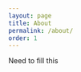 ```yaml
---
layout: page
title: About
permalink: /about/
order: 1
---
```


<!-- I am currently a Research Scientist in Google (since August 2023), where I am working in the [Bard](https://bard.google.com/) team. Our team works on improving model quality, factuality, and evaluation of Bard.

I recently finished my PhD at [University of Massachusetts Amherst](http://cs.umass.edu/) in the College for Information and Computer Science. I was fortunate to be advised by [Prof. Mohit Iyyer](https://people.cs.umass.edu/~miyyer/) and worked on exciting problems in long-form text generation. I used to co-organize the [Machine Learning and Friends Lunch](https://umass-mlfl.github.io/) at UMass Amherst (Fall 2019 - Spring 2022). I graduated with a Bachelors in Electrical Engineering at [IIT Bombay](http://iitb.ac.in) in 2018. I was a part of the [CSALT](https://www.cse.iitb.ac.in/~pjyothi/csalt/) group and was advised by [Prof. Preethi Jyothi](https://www.cse.iitb.ac.in/~pjyothi/), working on problems in language modeling and sentiment classification.

I've spent some excellent summers in industry and academia via internships. In Summer 2022, I interned at Semantic Scholar in [AI2](https://allenai.org/), working with Kyle Lo, Arman Cohan and Pradeep Dasigi on human evaluation of long-form summarization. In Summer 2021, I interned at the Google Research India team with Partha Talukdar and Bidisha Samanta working on low-resource multilingual style transfer. In Summer 2020, I interned at the [Google Brain](https://research.google/teams/brain) team with [Aurko Roy](https://sites.google.com/site/royaurko) working on retrieval augmented generation algorithms. In Summer 2019 I worked on model extraction attacks with the [Google AI Language](https://ai.google/research/teams/language/) team in New York under the mentorship of [Gaurav Singh Tomar](https://ai.google/research/people/GauravSinghTomar/) and [Ankur Parikh](https://ai.google/research/people/104995/) and [Nicolas Papernot](https://www.papernot.fr/).
In Summer 2017, I worked on end-to-end speech recognition at [TTIC](http://ttic.edu/), a computer science research institute at [The University of Chicago](https://www.uchicago.edu/) campus, where I was lucky to have the joint advice of professors [Karen Livescu](http://ttic.uchicago.edu/~klivescu), [Liang Lu](http://ttic.uchicago.edu/~llu/) and [Kevin Gimpel](http://ttic.uchicago.edu/~kgimpel/). Finally in Summer 2016, I contributed to [Mozilla](https://en.wikipedia.org/wiki/Mozilla)'s Automation Team via [Google Summer of Code](https://summerofcode.withgoogle.com/) and [Quarter of Contribution](https://wiki.mozilla.org/Auto-tools/New_Contributor/Quarter_of_Contribution).

When I'm not working, I am generally [birding]({ site.url }}/birding), hiking, biking reading or star gazing. I like to [blog]({{ site.url }}/archive.html) and have written a few articles compiling my experiences with graduate school admissions, visa applications, biking etc. During my undergraduate days, I used to lead a club at IIT Bombay, namely [The Web and Coding Club](https://www.facebook.com/wncc.iitb/), where we help people get started with code. I also used to actively contribute to [StackOverflow](http://stackoverflow.com/users/5080995/martianwars) and to our club's [wiki](http://wncc-iitb.org/wiki), a beginner's programming guide. Finally, I [collect]({{ site.url }}/assets/rubik.jpg) Rubiks puzzles! Unfortunately, I am not good at solving them!

Some people on the internet (especially on Mozilla's IRC) know me as *martianwars*. -->

Need to fill this